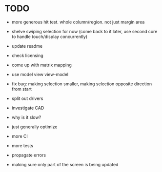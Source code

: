 # TODO

- more generous hit test.  whole column/region.  not just margin area
- shelve swiping selection for now (come back to it later, use second core to handle touch/display concurrently)
- update readme
- check licensing
- come up with matrix mapping

- use model view view-model
- fix bug: making selection smaller, making selection opposite direction from start
- split out drivers
- investigate CAD
- why is it slow?
- just generally optimize
- more CI
- more tests
- propagate errors
- making sure only part of the screen is being updated
